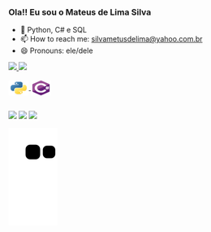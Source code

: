 ### Ola!! Eu sou o Mateus de Lima Silva

- 🌱 Python, C# e SQL
- 📫 How to reach me: silvametusdelima@yahoo.com.br
- 😄 Pronouns: ele/dele
<div>
  <a href="https://github.com/MateusdeLima">
  <img height="180em" src="https://github-readme-stats.vercel.app/api?username=MateusdeLima&show_icons=true&theme=dracula&include_all_commits=true&count_private=true"/>
  <img height="180em" src="https://github-readme-stats.vercel.app/api/top-langs/?username=MateusdeLima&layout=compact&langs_count=7&theme=dracula"/
</div>
<div style="display: inline_block"><br>
  <img align="center" alt="Rafa-Python" height="30" width="40" src="https://raw.githubusercontent.com/devicons/devicon/master/icons/python/python-original.svg">
  <img align="center" alt="Rafa-Csharp" height="30" width="40" src="https://raw.githubusercontent.com/devicons/devicon/master/icons/csharp/csharp-original.svg">
</div>
  
  ##
  
  <div>
  <a href="https://instagram.com/mat_9921?utm_medium=copy_link" target="_blank"><img src="https://img.shields.io/badge/-Instagram-%23E4405F?style=for-the-badge&logo=instagram&logoColor=white" target="_blank"></a>
  <a href = "mailto:silvamateudelima99@gamil.com"><img src="https://img.shields.io/badge/-Gmail-%23333?style=for-the-badge&logo=gmail&logoColor=white" target="_blank"></a>
  <a href="https://www.linkedin.com/in/mateus-de-lima-silva-4b577a211" target="_blank"><img src="https://img.shields.io/badge/-LinkedIn-%230077B5?style=for-the-badge&logo=linkedin&logoColor=white" target="_blank"></a>  
  <div>
      
  ![Snake animation](https://github.com/MateusdeLima/MateusdeLima/blob/output/github-contribution-grid-snake.svg)
      
